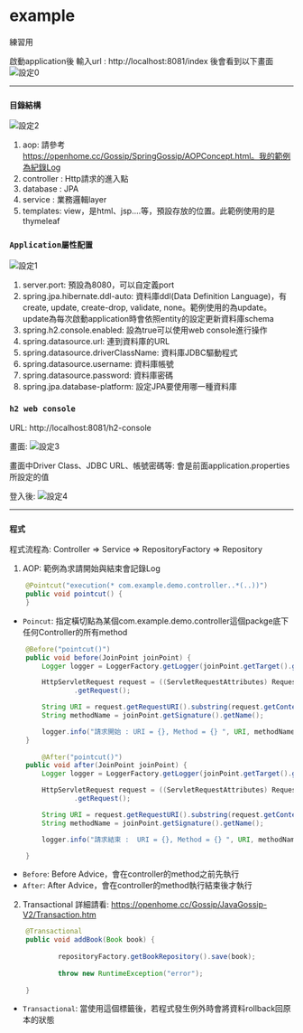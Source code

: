 
# example
練習用


啟動application後 輸入url : http://localhost:8081/index 後會看到以下畫面
![設定0](https://user-images.githubusercontent.com/16308309/114280564-73825980-9a6c-11eb-8a95-92b55f4a6709.jpg)


----

### `目錄結構`

![設定2](https://user-images.githubusercontent.com/16308309/114278819-15517880-9a64-11eb-8a90-c1c83967efa3.jpg)

1. aop: 請參考 https://openhome.cc/Gossip/SpringGossip/AOPConcept.html。我的範例為紀錄Log
2. controller : Http請求的進入點
3. database : JPA 
4. service : 業務邏輯layer
5. templates: view，是html、jsp....等，預設存放的位置。此範例使用的是thymeleaf


### `Application屬性配置`
![設定1](https://user-images.githubusercontent.com/16308309/114278378-184b6980-9a62-11eb-9b37-1733b8da1764.jpg)

1. server.port: 預設為8080，可以自定義port
2. spring.jpa.hibernate.ddl-auto: 資料庫ddl(Data Definition Language)，有create, update, create-drop, validate, none。範例使用的為update。update為每次啟動application時會依照entity的設定更新資料庫schema
3. spring.h2.console.enabled: 設為true可以使用web console進行操作
4. spring.datasource.url: 連到資料庫的URL
5. spring.datasource.driverClassName: 資料庫JDBC驅動程式 
6. spring.datasource.username: 資料庫帳號
7. spring.datasource.password: 資料庫密碼
8. spring.jpa.database-platform: 設定JPA要使用哪一種資料庫


### `h2 web console`
URL: http://localhost:8081/h2-console

畫面:
![設定3](https://user-images.githubusercontent.com/16308309/114279973-c1e22900-9a69-11eb-97c3-0585dabe006a.jpg)

畫面中Driver Class、JDBC URL、帳號密碼等: 會是前面application.properties所設定的值

登入後:
![設定4](https://user-images.githubusercontent.com/16308309/114280190-b9d6b900-9a6a-11eb-8261-d240255364f0.jpg)

----
### `程式`
程式流程為: Controller => Service => RepositoryFactory => Repository

1. AOP: 範例為求請開始與結束會記錄Log

``` java
	@Pointcut("execution(* com.example.demo.controller..*(..))")
	public void pointcut() {
	}
  ```
* `Poincut`: 指定橫切點為某個com.example.demo.controller這個packge底下任何Controller的所有method


``` java
	@Before("pointcut()")
	public void before(JoinPoint joinPoint) {
		Logger logger = LoggerFactory.getLogger(joinPoint.getTarget().getClass().getName());

		HttpServletRequest request = ((ServletRequestAttributes) RequestContextHolder.getRequestAttributes())
				.getRequest();

		String URI = request.getRequestURI().substring(request.getContextPath().length());
		String methodName = joinPoint.getSignature().getName();

		logger.info("請求開始 : URI = {}, Method = {} ", URI, methodName);
	}
	
		@After("pointcut()")
	public void after(JoinPoint joinPoint) {
		Logger logger = LoggerFactory.getLogger(joinPoint.getTarget().getClass().getName());

		HttpServletRequest request = ((ServletRequestAttributes) RequestContextHolder.getRequestAttributes())
				.getRequest();

		String URI = request.getRequestURI().substring(request.getContextPath().length());
		String methodName = joinPoint.getSignature().getName();

		logger.info("請求結束 :  URI = {}, Method = {} ", URI, methodName);

	}

```
* `Before`: Before Advice，會在controller的method之前先執行
* `After`: After Advice，會在controller的method執行結束後才執行

2. Transactional 
詳細請看: https://openhome.cc/Gossip/JavaGossip-V2/Transaction.htm

``` java
	@Transactional
	public void addBook(Book book) {
		
			repositoryFactory.getBookRepository().save(book);
			
			throw new RuntimeException("error");
		
	}
```

* `Transactional`: 當使用這個標籤後，若程式發生例外時會將資料rollback回原本的狀態
